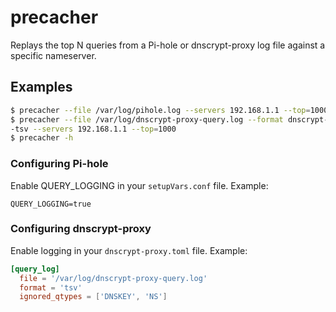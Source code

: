 # precacher

Replays the top N queries from a Pi-hole or dnscrypt-proxy log
file against a specific nameserver.

## Examples

```bash
$ precacher --file /var/log/pihole.log --servers 192.168.1.1 --top=1000
$ precacher --file /var/log/dnscrypt-proxy-query.log --format dnscrypt-proxy
-tsv --servers 192.168.1.1 --top=1000
$ precacher -h
```

### Configuring Pi-hole

Enable QUERY_LOGGING in your `setupVars.conf` file. Example:

```
QUERY_LOGGING=true
```

### Configuring dnscrypt-proxy 

Enable logging in your `dnscrypt-proxy.toml` file. Example:

```toml
[query_log]
  file = '/var/log/dnscrypt-proxy-query.log'
  format = 'tsv'
  ignored_qtypes = ['DNSKEY', 'NS']
```
